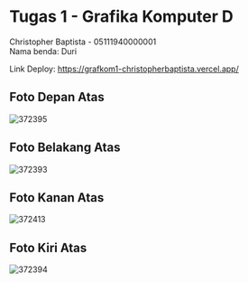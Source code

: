 # Tugas 1 - Grafika Komputer D
Christopher Baptista - 05111940000001 <br>
Nama benda: Duri <br>

Link Deploy: https://grafkom1-christopherbaptista.vercel.app/

## Foto Depan Atas
![372395](https://user-images.githubusercontent.com/57831206/134175083-3623eea6-93f0-44a7-b8c1-2b94a28afc63.jpg)

## Foto Belakang Atas
![372393](https://user-images.githubusercontent.com/57831206/134173588-36fcac55-6891-430e-b8fc-fa6162ba667b.jpg)

## Foto Kanan Atas
![372413](https://user-images.githubusercontent.com/57831206/134175124-1996dc17-3fd3-4acc-8e63-784c7b277938.jpg)

## Foto Kiri Atas
![372394](https://user-images.githubusercontent.com/57831206/134173597-360e2a46-2e1d-48ec-9539-8c87f033b731.jpg)

